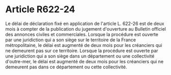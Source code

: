 # Article R622-24

Le délai de déclaration fixé en application de l'article L. 622-26 est de deux mois à compter de la publication du jugement d'ouverture au Bulletin officiel des annonces civiles et commerciales.   Lorsque la procédure est ouverte par une juridiction qui a son siège sur le territoire de la France métropolitaine, le délai est augmenté de deux mois pour les créanciers qui ne demeurent pas sur ce territoire.   Lorsque la procédure est ouverte par une juridiction qui a son siège dans un département ou une collectivité d'outre-mer, le délai est augmenté de deux mois pour les créanciers qui ne demeurent pas dans ce département ou cette collectivité.